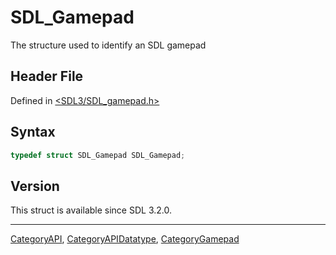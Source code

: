 # SDL_Gamepad

The structure used to identify an SDL gamepad

## Header File

Defined in [<SDL3/SDL_gamepad.h>](https://github.com/libsdl-org/SDL/blob/main/include/SDL3/SDL_gamepad.h)

## Syntax

```c
typedef struct SDL_Gamepad SDL_Gamepad;
```

## Version

This struct is available since SDL 3.2.0.

----
[CategoryAPI](CategoryAPI), [CategoryAPIDatatype](CategoryAPIDatatype), [CategoryGamepad](CategoryGamepad)

